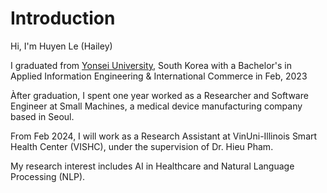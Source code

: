 # Introduction 

Hi, I'm Huyen Le (Hailey)

I graduated from [Yonsei University](https://www.yonsei.ac.kr), South Korea with a Bachelor's in Applied Information Engineering & International Commerce in Feb, 2023

Àfter graduation, I spent one year worked as a Researcher and Software Engineer at Small Machines, a medical device manufacturing company based in Seoul.

From Feb 2024, I will work as a Research Assistant at VinUni-Illinois Smart Health Center (VISHC), under the supervision of Dr. Hieu Pham. 

My research interest includes AI in Healthcare and Natural Language Processing (NLP).



